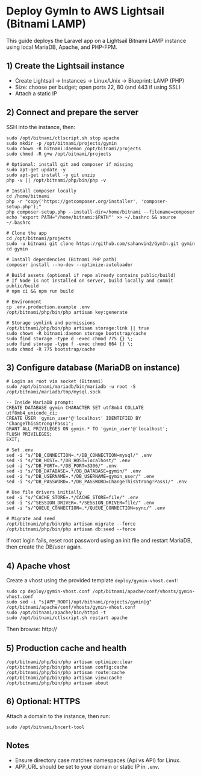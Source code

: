 # Deploy GymIn to AWS Lightsail (Bitnami LAMP)

This guide deploys the Laravel app on a Lightsail Bitnami LAMP instance using local MariaDB, Apache, and PHP-FPM.

## 1) Create the Lightsail instance
- Create Lightsail -> Instances -> Linux/Unix -> Blueprint: LAMP (PHP)
- Size: choose per budget; open ports 22, 80 (and 443 if using SSL)
- Attach a static IP

## 2) Connect and prepare the server
SSH into the instance, then:

```
sudo /opt/bitnami/ctlscript.sh stop apache
sudo mkdir -p /opt/bitnami/projects/gymin
sudo chown -R bitnami:daemon /opt/bitnami/projects
sudo chmod -R g+w /opt/bitnami/projects

# Optional: install git and composer if missing
sudo apt-get update -y
sudo apt-get install -y git unzip
php -v || /opt/bitnami/php/bin/php -v

# Install composer locally
cd /home/bitnami
php -r "copy('https://getcomposer.org/installer', 'composer-setup.php');"
php composer-setup.php --install-dir=/home/bitnami --filename=composer
echo 'export PATH="/home/bitnami:$PATH"' >> ~/.bashrc && source ~/.bashrc

# Clone the app
cd /opt/bitnami/projects
sudo -u bitnami git clone https://github.com/sahanvin2/GymIn.git gymin
cd gymin

# Install dependencies (Bitnami PHP path)
composer install --no-dev --optimize-autoloader

# Build assets (optional if repo already contains public/build)
# If Node is not installed on server, build locally and commit public/build
# npm ci && npm run build

# Environment
cp .env.production.example .env
/opt/bitnami/php/bin/php artisan key:generate

# Storage symlink and permissions
/opt/bitnami/php/bin/php artisan storage:link || true
sudo chown -R bitnami:daemon storage bootstrap/cache
sudo find storage -type d -exec chmod 775 {} \;
sudo find storage -type f -exec chmod 664 {} \;
sudo chmod -R 775 bootstrap/cache

```

## 3) Configure database (MariaDB on instance)
```
# Login as root via socket (Bitnami)
sudo /opt/bitnami/mariadb/bin/mariadb -u root -S /opt/bitnami/mariadb/tmp/mysql.sock

-- Inside MariaDB prompt:
CREATE DATABASE gymin CHARACTER SET utf8mb4 COLLATE utf8mb4_unicode_ci;
CREATE USER 'gymin_user'@'localhost' IDENTIFIED BY 'ChangeThisStrong!Pass1';
GRANT ALL PRIVILEGES ON gymin.* TO 'gymin_user'@'localhost';
FLUSH PRIVILEGES;
EXIT;

# Set .env
sed -i "s/^DB_CONNECTION=.*/DB_CONNECTION=mysql/" .env
sed -i "s/^DB_HOST=.*/DB_HOST=localhost/" .env
sed -i "s/^DB_PORT=.*/DB_PORT=3306/" .env
sed -i "s/^DB_DATABASE=.*/DB_DATABASE=gymin/" .env
sed -i "s/^DB_USERNAME=.*/DB_USERNAME=gymin_user/" .env
sed -i "s/^DB_PASSWORD=.*/DB_PASSWORD=ChangeThisStrong!Pass1/" .env

# Use file drivers initially
sed -i "s/^CACHE_STORE=.*/CACHE_STORE=file/" .env
sed -i "s/^SESSION_DRIVER=.*/SESSION_DRIVER=file/" .env
sed -i "s/^QUEUE_CONNECTION=.*/QUEUE_CONNECTION=sync/" .env

# Migrate and seed
/opt/bitnami/php/bin/php artisan migrate --force
/opt/bitnami/php/bin/php artisan db:seed --force

```

If root login fails, reset root password using an init file and restart MariaDB, then create the DB/user again.

## 4) Apache vhost
Create a vhost using the provided template `deploy/gymin-vhost.conf`:

```
sudo cp deploy/gymin-vhost.conf /opt/bitnami/apache/conf/vhosts/gymin-vhost.conf
sudo sed -i "s|APP_ROOT|/opt/bitnami/projects/gymin|g" /opt/bitnami/apache/conf/vhosts/gymin-vhost.conf
sudo /opt/bitnami/apache/bin/httpd -t
sudo /opt/bitnami/ctlscript.sh restart apache
```

Then browse: http://<your-static-ip>

## 5) Production cache and health
```
/opt/bitnami/php/bin/php artisan optimize:clear
/opt/bitnami/php/bin/php artisan config:cache
/opt/bitnami/php/bin/php artisan route:cache
/opt/bitnami/php/bin/php artisan view:cache
/opt/bitnami/php/bin/php artisan about
```

## 6) Optional: HTTPS
Attach a domain to the instance, then run:
```
sudo /opt/bitnami/bncert-tool
```

## Notes
- Ensure directory case matches namespaces (Api vs API) for Linux.
- APP_URL should be set to your domain or static IP in `.env`.
